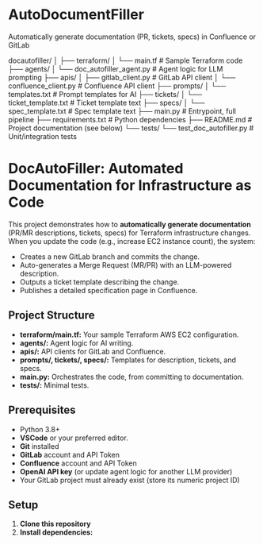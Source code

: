 # AutoDocumentFiller
Automatically generate documentation (PR, tickets, specs) in Confluence or GitLab


docautofiller/
│
├── terraform/
│   └── main.tf                        # Sample Terraform code
├── agents/
│   └── doc_autofiller_agent.py        # Agent logic for LLM prompting
├── apis/
│   ├── gitlab_client.py               # GitLab API client
│   └── confluence_client.py           # Confluence API client
├── prompts/
│   └── templates.txt                  # Prompt templates for AI
├── tickets/
│   └── ticket_template.txt            # Ticket template text
├── specs/
│   └── spec_template.txt              # Spec template text
├── main.py                            # Entrypoint, full pipeline
├── requirements.txt                   # Python dependencies
├── README.md                          # Project documentation (see below)
└── tests/
    └── test_doc_autofiller.py         # Unit/integration tests

# DocAutoFiller: Automated Documentation for Infrastructure as Code

This project demonstrates how to **automatically generate documentation** (PR/MR descriptions, tickets, specs) for Terraform infrastructure changes. When you update the code (e.g., increase EC2 instance count), the system:

- Creates a new GitLab branch and commits the change.
- Auto-generates a Merge Request (MR/PR) with an LLM-powered description.
- Outputs a ticket template describing the change.
- Publishes a detailed specification page in Confluence.

## Project Structure

- **terraform/main.tf:** Your sample Terraform AWS EC2 configuration.
- **agents/:** Agent logic for AI writing.
- **apis/:** API clients for GitLab and Confluence.
- **prompts/, tickets/, specs/:** Templates for description, tickets, and specs.
- **main.py:** Orchestrates the code, from committing to documentation.
- **tests/:** Minimal tests.

## Prerequisites

- Python 3.8+
- **VSCode** or your preferred editor.
- **Git** installed
- **GitLab** account and API Token
- **Confluence** account and API Token
- **OpenAI API key** (or update agent logic for another LLM provider)
- Your GitLab project must already exist (store its numeric project ID)

## Setup

1. **Clone this repository**  
2. **Install dependencies:**  
